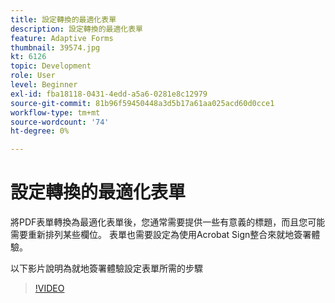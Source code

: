 ```yaml
---
title: 設定轉換的最適化表單
description: 設定轉換的最適化表單
feature: Adaptive Forms
thumbnail: 39574.jpg
kt: 6126
topic: Development
role: User
level: Beginner
exl-id: fba18118-0431-4edd-a5a6-0281e8c12979
source-git-commit: 81b96f59450448a3d5b17a61aa025acd60d0cce1
workflow-type: tm+mt
source-wordcount: '74'
ht-degree: 0%

---
```


# 設定轉換的最適化表單

將PDF表單轉換為最適化表單後，您通常需要提供一些有意義的標題，而且您可能需要重新排列某些欄位。 表單也需要設定為使用Acrobat Sign整合來就地簽署體驗。

以下影片說明為就地簽署體驗設定表單所需的步驟

>[!VIDEO](https://video.tv.adobe.com/v/39574/?quality=9&learn=on)
